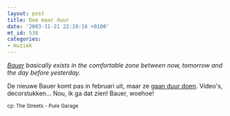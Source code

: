 ```yaml
---
layout: post
title: Doe maar duur
date: '2003-11-21 22:19:16 +0100'
mt_id: 538
categories:
- muziek
---
```

<i><a href="http://www.bauer-plaza.com/">Bauer</a> basically exists in the comfortable zone between now, tomorrow and the day before yesterday.</i>

De nieuwe Bauer komt pas in februari uit, maar ze <a href="http://3voor12.vpro.nl/3voor12/magazines/news/index.jsp?portals=2534202&magazines=10719222&news=14991870">gaan duur doen</a>. Video's, decorstukken... Nou, ik ga dat zien! Bauer, woehoe!

<small>cp: The Streets - Pure Garage</small>
